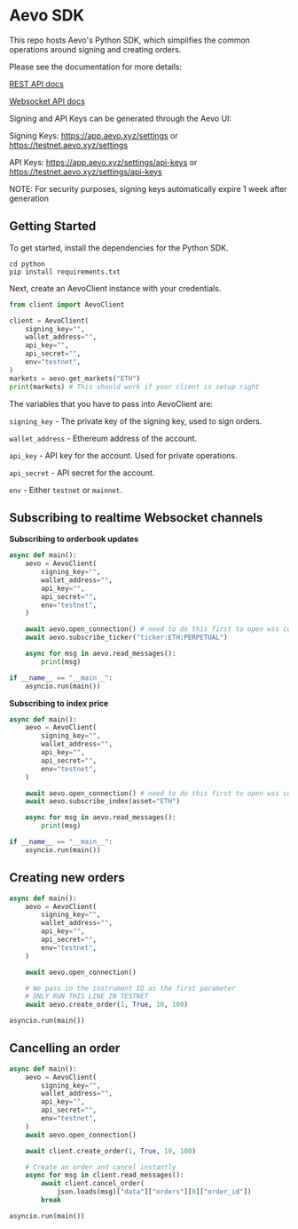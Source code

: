 Aevo SDK
===

This repo hosts Aevo's Python SDK, which simplifies the common operations around signing and creating orders.

Please see the documentation for more details:

[REST API docs](https://docs.aevo.xyz/reference/urls)

[Websocket API docs](https://docs.aevo.xyz/reference/endpoints)

Signing and API Keys can be generated through the Aevo UI:

Signing Keys: https://app.aevo.xyz/settings or https://testnet.aevo.xyz/settings

API Keys: https://app.aevo.xyz/settings/api-keys or https://testnet.aevo.xyz/settings/api-keys

NOTE: For security purposes, signing keys automatically expire 1 week after generation 

Getting Started
---

To get started, install the dependencies for the Python SDK.

```
cd python
pip install requirements.txt
```

Next, create an AevoClient instance with your credentials.

```python
from client import AevoClient

client = AevoClient(
    signing_key="",
    wallet_address="",
    api_key="",
    api_secret="",
    env="testnet",
)
markets = aevo.get_markets("ETH")
print(markets) # This should work if your client is setup right
```

The variables that you have to pass into AevoClient are:

`signing_key` - The private key of the signing key, used to sign orders.

`wallet_address` - Ethereum address of the account.

`api_key` - API key for the account. Used for private operations.

`api_secret` - API secret for the account.

`env` - Either `testnet` or `mainnet`.

Subscribing to realtime Websocket channels
---

**Subscribing to orderbook updates**

```python
async def main():
    aevo = AevoClient(
        signing_key="",
        wallet_address="",
        api_key="",
        api_secret="",
        env="testnet",
    )

    await aevo.open_connection() # need to do this first to open wss connections
    await aevo.subscribe_ticker("ticker:ETH:PERPETUAL")

    async for msg in aevo.read_messages():
        print(msg)

if __name__ == "__main__":
    asyncio.run(main())
```

**Subscribing to index price**

```python
async def main():
    aevo = AevoClient(
        signing_key="",
        wallet_address="",
        api_key="",
        api_secret="",
        env="testnet",
    )

    await aevo.open_connection() # need to do this first to open wss connections
    await aevo.subscribe_index(asset="ETH")

    async for msg in aevo.read_messages():
        print(msg)

if __name__ == "__main__":
    asyncio.run(main())
```

Creating new orders
---

```python
async def main():
    aevo = AevoClient(
        signing_key="",
        wallet_address="",
        api_key="",
        api_secret="",
        env="testnet",
    )

    await aevo.open_connection()

    # We pass in the instrument ID as the first parameter
    # ONLY RUN THIS LINE IN TESTNET
    await aevo.create_order(1, True, 10, 100)

asyncio.run(main())
```

Cancelling an order
---

```python
async def main():
    aevo = AevoClient(
        signing_key="",
        wallet_address="",
        api_key="",
        api_secret="",
        env="testnet",
    )
    await aevo.open_connection()

    await client.create_order(1, True, 10, 100)

    # Create an order and cancel instantly
    async for msg in client.read_messages():
        await client.cancel_order(
            json.loads(msg)["data"]["orders"][0]["order_id"])
        break

asyncio.run(main())
```

